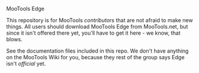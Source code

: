 
MooTools Edge

This repository is for MooTools *contributors* that are not afraid to make new things. All users should download MooTools Edge from MooTools.net, but since it isn't offered there yet, you'll have to get it here - we know, that blows.

See the documentation files included in this repo. We don't have anything on the MooTools Wiki for you, because they rest of the group says Edge isn't *official* yet.


